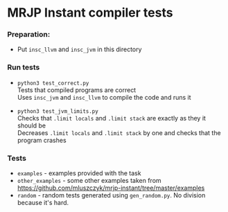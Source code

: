 # MRJP Instant compiler tests

### Preparation:
* Put `insc_llvm` and `insc_jvm` in this directory

### Run tests
* `python3 test_correct.py`\
   Tests that compiled programs are correct\
   Uses `insc_jvm` and `insc_llvm` to compile the code and runs it

* `python3 test_jvm_limits.py`\
   Checks that `.limit locals` and `.limit stack` are exactly as they it should be\
   Decreases `.limit locals` and `.limit stack` by one and checks that the program crashes

### Tests
 * `examples` - examples provided with the task
 * `other_examples` - some other examples taken from https://github.com/mluszczyk/mrjp-instant/tree/master/examples
 * `random` - random tests generated using `gen_random.py`. No division because it's hard.
